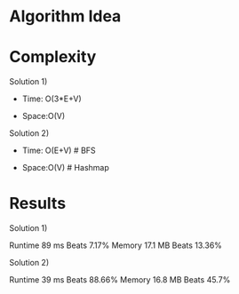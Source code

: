# Algorithm Idea


# Complexity

Solution 1)

- Time: O(3*E+V)

- Space:O(V)

Solution 2)

- Time: O(E+V) # BFS

- Space:O(V) # Hashmap

# Results

Solution 1)

Runtime
89 ms
Beats
7.17%
Memory
17.1 MB
Beats
13.36%

Solution 2)

Runtime
39 ms
Beats
88.66%
Memory
16.8 MB
Beats
45.7%